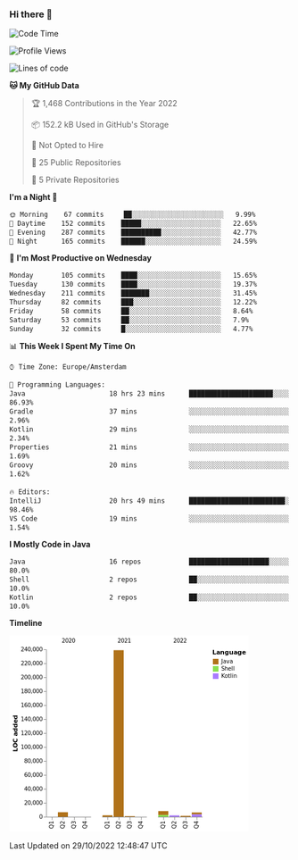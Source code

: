 ### Hi there 👋


<!--START_SECTION:waka-->
![Code Time](http://img.shields.io/badge/Code%20Time-2%2C578%20hrs-blue)

![Profile Views](http://img.shields.io/badge/Profile%20Views-0-blue)

![Lines of code](https://img.shields.io/badge/From%20Hello%20World%20I%27ve%20Written-266%20Thousand%20lines%20of%20code-blue)

**🐱 My GitHub Data** 

> 🏆 1,468 Contributions in the Year 2022
 > 
> 📦 152.2 kB Used in GitHub's Storage 
 > 
> 🚫 Not Opted to Hire
 > 
> 📜 25 Public Repositories 
 > 
> 🔑 5 Private Repositories  
 > 
**I'm a Night 🦉** 

```text
🌞 Morning    67 commits     ██░░░░░░░░░░░░░░░░░░░░░░░   9.99% 
🌆 Daytime    152 commits    █████░░░░░░░░░░░░░░░░░░░░   22.65% 
🌃 Evening    287 commits    ██████████░░░░░░░░░░░░░░░   42.77% 
🌙 Night      165 commits    ██████░░░░░░░░░░░░░░░░░░░   24.59%

```
📅 **I'm Most Productive on Wednesday** 

```text
Monday       105 commits    ████░░░░░░░░░░░░░░░░░░░░░   15.65% 
Tuesday      130 commits    ████░░░░░░░░░░░░░░░░░░░░░   19.37% 
Wednesday    211 commits    ███████░░░░░░░░░░░░░░░░░░   31.45% 
Thursday     82 commits     ███░░░░░░░░░░░░░░░░░░░░░░   12.22% 
Friday       58 commits     ██░░░░░░░░░░░░░░░░░░░░░░░   8.64% 
Saturday     53 commits     ██░░░░░░░░░░░░░░░░░░░░░░░   7.9% 
Sunday       32 commits     █░░░░░░░░░░░░░░░░░░░░░░░░   4.77%

```


📊 **This Week I Spent My Time On** 

```text
⌚︎ Time Zone: Europe/Amsterdam

💬 Programming Languages: 
Java                     18 hrs 23 mins      █████████████████████░░░░   86.93% 
Gradle                   37 mins             ░░░░░░░░░░░░░░░░░░░░░░░░░   2.96% 
Kotlin                   29 mins             ░░░░░░░░░░░░░░░░░░░░░░░░░   2.34% 
Properties               21 mins             ░░░░░░░░░░░░░░░░░░░░░░░░░   1.69% 
Groovy                   20 mins             ░░░░░░░░░░░░░░░░░░░░░░░░░   1.62%

🔥 Editors: 
IntelliJ                 20 hrs 49 mins      ████████████████████████░   98.46% 
VS Code                  19 mins             ░░░░░░░░░░░░░░░░░░░░░░░░░   1.54%

```

**I Mostly Code in Java** 

```text
Java                     16 repos            ████████████████████░░░░░   80.0% 
Shell                    2 repos             ██░░░░░░░░░░░░░░░░░░░░░░░   10.0% 
Kotlin                   2 repos             ██░░░░░░░░░░░░░░░░░░░░░░░   10.0%

```


**Timeline**

![Chart not found](https://raw.githubusercontent.com/powercasgamer/powercasgamer/master/charts/bar_graph.png) 


 Last Updated on 29/10/2022 12:48:47 UTC
<!--END_SECTION:waka-->
